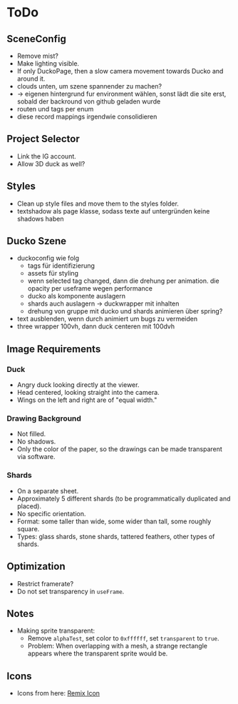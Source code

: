 # ToDo

## SceneConfig

- Remove mist?
- Make lighting visible.
- If only DuckoPage, then a slow camera movement towards Ducko and around it.
- clouds unten, um szene spannender zu machen?
- -> eigenen hintergrund fur environment wählen, sonst lädt die site erst, sobald der backround von github geladen wurde
- routen und tags per enum
- diese record mappings irgendwie consolidieren

## Project Selector

- Link the IG account.
- Allow 3D duck as well?

## Styles

- Clean up style files and move them to the styles folder.
- textshadow als page klasse, sodass texte auf untergründen keine shadows haben

## Ducko Szene

- duckoconfig wie folg
  - tags für identifizierung
  - assets für styling
  - wenn selected tag changed, dann die drehung per animation. die opacity per useframe wegen performance
  - ducko als komponente auslagern
  - shards auch auslagern -> duckwrapper mit inhalten
  - drehung von gruppe mit ducko und shards animieren über spring?
- text ausblenden, wenn durch animiert um bugs zu vermeiden
- three wrapper 100vh, dann duck centeren mit 100dvh

## Image Requirements

### Duck

- Angry duck looking directly at the viewer.
- Head centered, looking straight into the camera.
- Wings on the left and right are of "equal width."

### Drawing Background

- Not filled.
- No shadows.
- Only the color of the paper, so the drawings can be made transparent via software.

### Shards

- On a separate sheet.
- Approximately 5 different shards (to be programmatically duplicated and placed).
- No specific orientation.
- Format: some taller than wide, some wider than tall, some roughly square.
- Types: glass shards, stone shards, tattered feathers, other types of shards.

## Optimization

- Restrict framerate?
- Do not set transparency in `useFrame`.

## Notes

- Making sprite transparent:
  - Remove `alphaTest`, set color to `0xffffff`, set `transparent` to `true`.
  - Problem: When overlapping with a mesh, a strange rectangle appears where the transparent sprite would be.

## Icons

- Icons from here: [Remix Icon](https://remixicon.com/)
